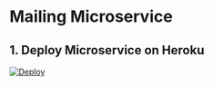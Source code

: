 # Mailing Microservice

## 1. Deploy Microservice on Heroku
[![Deploy](https://www.herokucdn.com/deploy/button.svg)](https://heroku.com/deploy)
